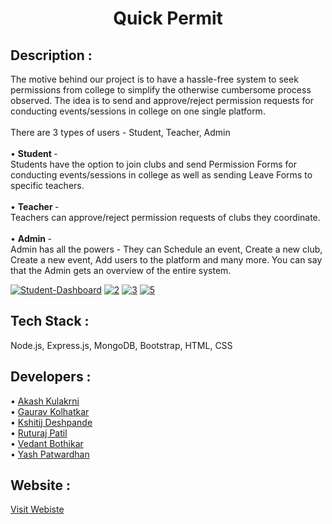 <h1 align="center">Quick Permit</h1>

## Description :
The motive behind our project is to have a hassle-free system to seek permissions from college to simplify the otherwise cumbersome process observed.
The idea is to send and approve/reject permission requests for conducting events/sessions in college on one single platform.
<br/>
<br/>
There are 3 types of users - Student, Teacher, Admin <br/> <br/>
•  <b> Student </b>- <br/>
Students have the option to join clubs and send Permission Forms for conducting events/sessions in college as well as sending Leave Forms to specific teachers. <br/><br/>
• <b>Teacher </b>- <br/>
Teachers can approve/reject permission requests of clubs they coordinate. <br/><br/>
• <b> Admin </b>-<br/>
Admin has all the powers - They can Schedule an event, Create a new club, Create a new event, Add users to the platform and many more. You can say that the Admin gets an overview of the entire system.  <br/>

<a href="https://ibb.co/N6cMwLk"><img src="https://i.ibb.co/C5RfxnX/Student-Dashboard.png" alt="Student-Dashboard" border="0"></a>
<a href="https://ibb.co/r705rMj"><img src="https://i.ibb.co/QbQYwng/2.png" alt="2" border="0"></a>
<a href="https://ibb.co/zVWGmff"><img src="https://i.ibb.co/N2gZFYY/3.png" alt="3" border="0"></a>
<a href="https://ibb.co/wJSMntY"><img src="https://i.ibb.co/DG95BdL/5.png" alt="5" border="0"></a>

## Tech Stack :
Node.js, Express.js, MongoDB, Bootstrap, HTML, CSS


## Developers :
• <a href="https://github.com/Akash-213">Akash Kulakrni </a><br/>
• <a href="https://github.com/gauravsk7"> Gaurav Kolhatkar</a><br/>
• <a href="https://github.com/Kshitijde"> Kshitij Deshpande</a><br/>
• <a href="https://github.com/wraith551">Ruturaj Patil </a><br/>
• <a href="https://github.com/master30112001">Vedant Bothikar</a><br/>
• <a href="https://github.com/yash-230701"> Yash Patwardhan</a><br/>

## Website :
<a href="https://quickpermit.herokuapp.com/">Visit Webiste </a>
